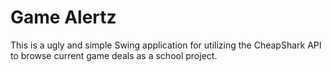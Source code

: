 # Game Alertz

This is a ugly and simple Swing application for utilizing the CheapShark API to browse current game 
deals as a school project.
